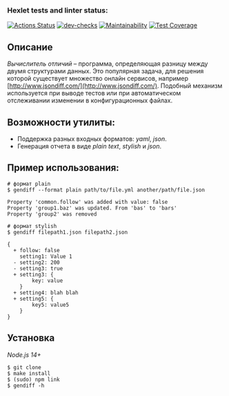 ### Hexlet tests and linter status:
[![Actions Status](https://github.com/mgrrtt/frontend-project-lvl2/workflows/hexlet-check/badge.svg)](https://github.com/mgrrtt/frontend-project-lvl2/actions)
[![dev-checks](https://github.com/mgrrtt/frontend-project-lvl2/actions/workflows/dev-checks.yml/badge.svg)](https://github.com/mgrrtt/frontend-project-lvl2/actions/workflows/dev-checks.yml)
[![Maintainability](https://api.codeclimate.com/v1/badges/c12fa94b98cc4ba09169/maintainability)](https://codeclimate.com/github/mgrrtt/frontend-project-lvl2/maintainability)
[![Test Coverage](https://api.codeclimate.com/v1/badges/c12fa94b98cc4ba09169/test_coverage)](https://codeclimate.com/github/mgrrtt/frontend-project-lvl2/test_coverage)

## Описание

*Вычислитель отличий* – программа, определяющая разницу между двумя структурами данных. Это популярная задача, для решения которой существует множество онлайн сервисов, например [http://www.jsondiff.com/](http://www.jsondiff.com/). Подобный механизм используется при выводе тестов или при автоматическом отслеживании изменении в конфигурационных файлах.

## Возможности утилиты:

- Поддержка разных входных форматов: *yaml*, *json*.
- Генерация отчета в виде *plain text*, *stylish* и *json*.

## Пример использования:

```
# формат plain
$ gendiff --format plain path/to/file.yml another/path/file.json

Property 'common.follow' was added with value: false
Property 'group1.baz' was updated. From 'bas' to 'bars'
Property 'group2' was removed

# формат stylish
$ gendiff filepath1.json filepath2.json

{
  + follow: false
    setting1: Value 1
  - setting2: 200
  - setting3: true
  + setting3: {
        key: value
    }
  + setting4: blah blah
  + setting5: {
        key5: value5
    }
}
```

## Установка
*Node.js 14+*

```
$ git clone
$ make install
$ (sudo) npm link
$ gendiff -h
```

